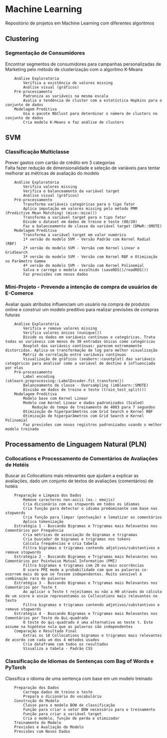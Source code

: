 # Machine Learning
Repositório de projetos em Machine Learning com diferentes algoritmos

## Clustering
### Segmentação de Consumidores
Encontrar segmentos de consumidores para campanhas personalizadas de Marketing pelo método de clusterização com o algoritmo K-Means
        
        Análise Exploratória
            Verifica a existência de valores missing
            Análise visual (gráficos)
        Pré-processamento
            Padroniza as variáveis na mesma escala
            Avalia a tendência de cluster com a estatística Hopkins para o conjunto de dados
        Modelagem Preditiva
            Usa o pacote NbClust para determinar o número de clusters no conjunto de dados
            Cria modelo K-Means e faz análise de clusters

## SVM
### Classificação Multiclasse
Prever gastos com cartão de crédito em 3 categorias  
Falta fazer redução de dimensionalidade e seleção de variáveis para tentar melhorar as métricas de avaliação do modelo
    
        Análise Exploratória
            Verifica valores missing
            Verifica o balanceamento da variável target
            Análise visual (gráficos)
        Pré-processamento
            Transforma variáveis categóricas para o tipo fator
            Aplica imputação em valores missing pelo método PMM (Predictive Mean Matching) (mice::mice())
            Transforma a variável target para o tipo fator
            Divide o dataset em dados de treino e teste (80/20)
            Faz o balanceamento de classe da variável target (DMwR::SMOTE)
        Modelagem Preditiva
            Transforma a variável target em valor numérico
            1ª versão do modelo SVM - Versão Padrão com Kernel Radial (RBF)
            2ª versão do modelo SVM - Versão com Kernel Linear e GridSearch
            3ª versão do modelo SVM - Versão com Kernel RBF e Otimização no Parâmetro Gamma
            4ª versão do modelo SVM - Versão com Kernel Polinomial
            Salva e carrega o modelo escolhido (saveRDS()/readRDS())
            Faz previsões com novos dados

### Mini-Projeto - Prevendo a intenção de compra de usuários de E-Comerce
Avaliar quais atributos influenciam um usuário na compra de produtos online e construir um modelo preditivo para realizar previsões de compras futuras

        Análise Exploratória
            Verifica e remove valores missing
            Verifica valores únicos (nunique())
            Divide os dados em variáveis contínuas e categóricas. Trata todas as variáveis com menos de 30 entradas únicas como categóricas
            Boxplot das variáveis contínuas: parecem extremamente distorcidas. Aplica-se transformação de log para melhor visualização
            Matriz de correlação entre variáveis contínuas
            Visualização de gráficos (seaborn::countplot) das variáveis categóricas para analisar como a variável de destino é influenciada por elas
        Pré-processamento
            Label encoding (sklearn.preprocessing::LabelEncoder.fit_transform())
            Balanceamento de classe - Oversampling (imblearn::SMOTE)
            Divisão em dados de treino e teste (train_test_split())
        Modelagem Preditiva 
            Modelo base com Kernel Linear
            Modelo com Kernel Linear e dados padronizados (Scaled) 
                Redução do tempo de treinamento de 4003 para 7 segundos
            Otimização de hiperparâmetros com Grid Search e Kernel RBF
            Otimização de hiperparâmetros com Grid Search e Kernel Polinomial
            Faz previsões com novos registros padronizados usando o melhor modelo treinado

## Processamento de Linguagem Natural (PLN)
### Collocations e Processamento de Comentários de Avaliações de Hotéis 
Buscar as Collocations mais relevantes que ajudam a explicar as avaliações, dado um conjunto de textos de avaliações (comentários) de hotéis

        Preparação e Limpeza dos Dados
            Remove caracteres non-ascii (ex.: emojis)
            Cria dicionário com as stopwords em todos os idiomas
            Cria função para detectar o idioma predominante com base nas stopwords
            Cria função para limpar (pontuação) e lematizar os comentários
            Aplica tokenização 
        Estratégia 1 - Buscando Bigramas e Trigramas mais Relevantes nos Comentários por Frequência
            Cria métricas de associação de bigramas e trigramas
            Cria buscador de bigramas e trigramas nos tokens
            Calcula frequências e cria tabela
            Filtra bigramas e trigramas contendo adjetivos/substantivos e remove stopwords
        Estratégia 2 - Buscando Bigramas e Trigramas mais Relevantes nos Comentários por Pointwise Mutual Information (PMI)
            Filtra bigramas e trigramas com 20 ou mais ocorrências
            O score PMI mede a probabilidade com que as palavras co-ocorrem mais do que se fossem independentes. Muito sensível à combinação rara de palavras
        Estratégia 3 - Buscando Bigramas e Trigramas mais Relevantes nos Comentários por Teste t
            Ao aplicar o Teste t rejeitamos ou não a H0 através do cálculo de um score e assim representamos os Collocations mais relevantes no texto
            Filtra bigramas e trigramas contendo adjetivos/substantivos e remove stopwords
        Estratégia 4 - Buscando Bigramas e Trigramas mais Relevantes nos Comentários por Teste do Qui-quadrado
            O teste do qui-quadrado é uma alternativa ao teste t. Este assume na hipótese nula que as palavras são independentes
        Comparação e Resultado Final
            Extrai os 10 Collocations bigramas e trigramas mais relevantes de acordo com cada um dos 4 métodos usados
            Cria dataframe com todos os resultados
            Visualiza a tabela - Padrão CSS
            
### Classificação de Idiomas de Sentenças com Bag of Words e PyTorch 
Classifica o idioma de uma sentença com base em um modelo treinado

        Preparação dos Dados
            Carrega dados de treino e teste
            Prepara o dicionário do vocabulário
        Construção do Modelo
            Classe para o modelo BOW de classificação
            Função para criar o vetor BOW necessário para o treinamento
            Função para criar a variável target
            Cria o modelo, função de perda e otimizador
        Treinamento do Modelo
        Previsões e Avaliação do Modelo
        Previsões com Novos Dados
